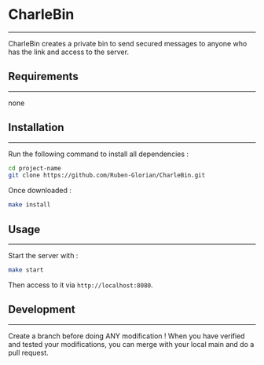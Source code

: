 # CharleBin
___
CharleBin creates a private bin to send secured messages to anyone who has the link and access to the server.
## Requirements
_____________________
none
## Installation
_____________________
Run the following command to install all dependencies :
```bash
cd project-name
git clone https://github.com/Ruben-Glorian/CharleBin.git
```
Once downloaded :
```bash
make install
```
## Usage
___
Start the server with :
```bash
make start
```
Then access to it via `http://localhost:8080`.
## Development
___
Create a branch before doing ANY modification !
When you have verified and tested your modifications, you can merge with your local main and do a pull request.